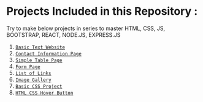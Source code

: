 <h1>Projects Included in this Repository :</h1>
<p>Try to make below projects in series to master HTML, CSS, JS, BOOTSTRAP, REACT, NODE.JS, EXPRESS.JS</p>
<ol>
  <li>
    <code><a href="https://github.com/lakshayhasija13/100_HTML_Projects/tree/2e2572345b24fac93a0814f5138de7910cd25db9/Basic%20Text%20Website%3A" taregt="_blank">Basic Text Website</a></code>
  </li>
  <li>
    <code><a href="https://github.com/lakshayhasija13/100_HTML_Projects/tree/9f3fd450eca6f5c4ec3c28729af19f2c1a52ce85/Contact%20Information%20Page">Contact Information Page</a></code>
  </li>
  <li>
    <code><a href="https://github.com/lakshayhasija13/100_HTML_Projects/tree/5d58a8a2f9ee4f272393af60dba1d2305770e299/Simple%20Table%20Page">Simple Table Page</a></code>
  </li>
  <li>
    <code><a href="https://github.com/lakshayhasija13/100_HTML_Projects/tree/5e571c4bd160d8e56bfa6324980a8c7e073b0c6b/Form%20Page">Form Page</a></code>
  </li>
  <li>
    <code><a href="https://github.com/lakshayhasija13/100_HTML_Projects/tree/56402de2c57e55354cc7b142b84c90aef35b4a31/List%20of%20Links">List of Links</a></code>
  </li>
    <li>
    <code><a href="https://github.com/lakshayhasija13/100_HTML_Projects/tree/cca2a38a203ec86b157b9f7e9e99e3e836dfac8f/Image%20Gallery%20with%20Descriptions">Image Gallery</a></code>
  </li>
  <li>
    <code><a href="https://github.com/lakshayhasija13/100_WEB_Projects/tree/a5d8e0e6e060bb4babaa5ccac6bbbb160c9325f0/BASIC%20CSS%20PROJECT">Basic CSS Project</a></code>
  </li>
    <li>
    <code><a href="https://github.com/lakshayhasija13/100_WEB_Projects/tree/f7186b750225c4fa440ca5a28c005a53f03999a4/HTML%20and%20CSS%20button%20with%20a%20hover%20effect/v1">HTML CSS Hover Button</a></code>
  </li>
</ol>
